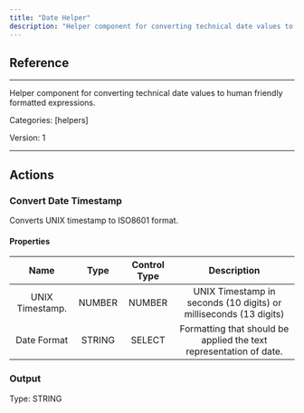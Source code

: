 ```yaml
---
title: "Date Helper"
description: "Helper component for converting technical date values to human friendly formatted expressions."
---
```

## Reference
<hr />

Helper component for converting technical date values to human friendly formatted expressions.


Categories: [helpers]


Version: 1

<hr />






## Actions


### Convert Date Timestamp
Converts UNIX timestamp to ISO8601 format.

#### Properties

|      Name      |     Type     |     Control Type     |     Description     |
|:--------------:|:------------:|:--------------------:|:-------------------:|
| UNIX Timestamp. | NUMBER | NUMBER  |  UNIX Timestamp in seconds (10 digits) or milliseconds (13 digits)  |
| Date Format | STRING | SELECT  |  Formatting that should be applied the text representation of date.  |


### Output



Type: STRING







